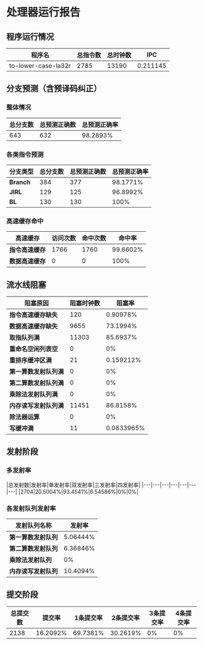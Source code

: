 # 处理器运行报告
## 程序运行情况
|程序名|总指令数|总时钟数|IPC|
|---|---|---|---|
|to-lower-case-la32r|2785|13190|0.211145|

## 分支预测（含预译码纠正）
### 整体情况
|总分支数|总预测正确数|总预测正确率|
|---|---|---|
|643|632|98.2893%|

### 各类指令预测
|分支类型|总分支数|总预测正确数|总预测正确率|
|---|---|---|---|
|**Branch**| 384 | 377 | 98.1771%|
|**JIRL**| 129 | 125 | 96.8992%|
|**BL**| 130 | 130 | 100%|

### 高速缓存命中
|高速缓存|访问次数|命中次数|命中率|
|---|---|---|---|
|**指令高速缓存**| 1766 | 1760 | 99.6602%|
|**数据高速缓存**| 0 | 0 | 100%|
## 流水线阻塞
|阻塞原因|阻塞时钟数|阻塞率|
|---|---|---|
|**指令高速缓存缺失**| 120 | 0.90978%|
|**数据高速缓存缺失**| 9655 | 73.1994%|
|**取指队列满**| 11303 | 85.6937%|
|**重命名空闲列表空**|0 | 0%|
|**重排序缓冲区满**|21 | 0.159212%|
|**第一算数发射队列满**|0 | 0%|
|**第二算数发射队列满**|0 | 0%|
|**乘除法发射队列满**|0 | 0%|
|**内存读写发射队列满**|11451 | 86.8158%|
|**除法器运算**|0 | 0%|
|**写缓冲满**|11 | 0.0833965%|

## 发射阶段
### 多发射率
|总发射数|发射率|单发射率|双发射率|三发射率|四发射率|
|---|---|---|---|---|---|---|
|2704|20.5004%|93.4541%|6.54586%|0%|0%|

### 各发射队列发射率
|发射队列名称|发射率|
|---|---|
|**第一算数发射队列**|5.06444%|
|**第二算数发射队列**|6.36846%|
|**乘除法发射队列**|0%|
|**内存读写发射队列**|10.4094%|

## 提交阶段
|总提交数|提交率|1条提交率|2条提交率|3条提交率|4条提交率|
|---|---|---|---|---|---|
|2138|16.2092%|69.7381%|30.2619%|0%|0%|
